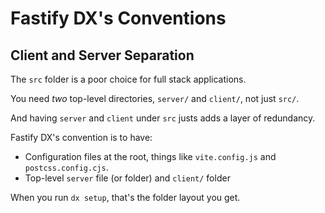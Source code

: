 # Fastify DX's Conventions

## Client and Server Separation

The `src` folder is a poor choice for full stack applications.

You need *two* top-level directories, `server/` and `client/`, not just `src/`.

And having `server` and `client` under `src` justs adds a layer of redundancy.

Fastify DX's convention is to have:

- Configuration files at the root, things like `vite.config.js` and `postcss.config.cjs`.
- Top-level `server` file (or folder) and `client/` folder

When you run `dx setup`, that's the folder layout you get.
